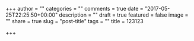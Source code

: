 +++
author = ""
categories = ""
comments = true
date = "2017-05-25T22:25:50+00:00"
description = ""
draft = true
featured = false
image = ""
share = true
slug = "post-title"
tags = ""
title = 123123

+++
